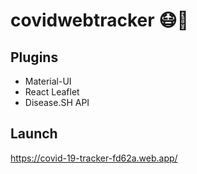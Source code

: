 # covidwebtracker 😷🤒

## Plugins
* Material-UI
* React Leaflet
* Disease.SH API

## Launch
https://covid-19-tracker-fd62a.web.app/


